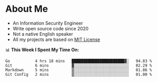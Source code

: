 # About Me

- An Information Security Engineer
- Write open source code since 2020
- Not a native English speaker
- All my projects are based on [MIT License](https://opensource.org/licenses/MIT)

📊 **This Week I Spent My Time On:**
<!--START_SECTION:waka-->
```text
Go           4 hrs 18 mins   ███████████████████████▓░   94.83 % 
Git          6 mins          ▓░░░░░░░░░░░░░░░░░░░░░░░░   02.29 % 
Markdown     5 mins          ▒░░░░░░░░░░░░░░░░░░░░░░░░   01.86 % 
Git Config   2 mins          ▒░░░░░░░░░░░░░░░░░░░░░░░░   01.00 % 
```
<!--END_SECTION:waka-->

